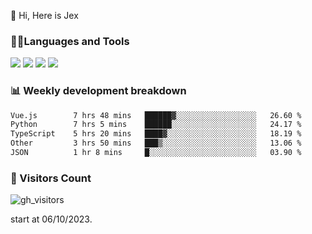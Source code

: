  👋 Hi, Here is Jex

 

### 🧑‍💻Languages and Tools

<code><a href="https://react.dev"><img src="https://api.iconify.design/logos:react.svg" /></a></code>
<code><a href="https://github.com/vuejs/core"><img src="https://api.iconify.design/logos:vue.svg" /></a></code> 
<code><a href="https://github.com/microsoft/TypeScript"><img src="https://api.iconify.design/logos:typescript-icon.svg" /></a></code>
<code><a href="https://threejs.org/"><img src="https://api.iconify.design/logos:threejs.svg" /></a></code>

### 📊 Weekly development breakdown

<!--START_SECTION:waka-->

```txt
Vue.js        7 hrs 48 mins   ██████▓░░░░░░░░░░░░░░░░░░   26.60 %
Python        7 hrs 5 mins    ██████░░░░░░░░░░░░░░░░░░░   24.17 %
TypeScript    5 hrs 20 mins   ████▓░░░░░░░░░░░░░░░░░░░░   18.19 %
Other         3 hrs 50 mins   ███▒░░░░░░░░░░░░░░░░░░░░░   13.06 %
JSON          1 hr 8 mins     █░░░░░░░░░░░░░░░░░░░░░░░░   03.90 %
```

<!--END_SECTION:waka-->


### 👀 Visitors Count

![gh_visitors](https://profile-counter.glitch.me/jexlau/count.svg)

start at 06/10/2023.
